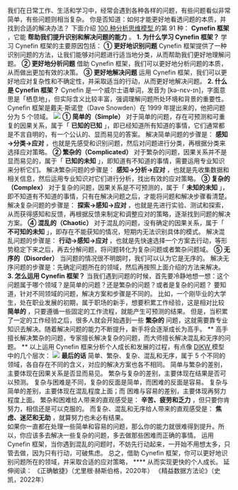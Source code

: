 我们在日常工作、生活和学习中，经常会遇到各种各样的问题，有些问题看似非常简单，有些问题则相当复杂。
你是否知道：如何才能更好地看透问题的本质，并找到合适的解决办法？  下面介绍  [ 100 种分析思维模型
](https://mp.weixin.qq.com/mp/appmsgalbum?__biz=MzA4ODE2OTIxMw==&action=getalbum&album_id=1701638273011351554#wechat_redirect)
的第 91 种： **Cynefin 框架** ，它能 **帮助我们提升识别和解决问题的能力** 。  **1\. 为什么学习 Cynefin 框架？**
学习 Cynefin 框架的主要原因包括：  **① 更好地识别问题** Cynefin
框架提供了一种识别问题的方法，让我们能够对问题进行适当地分类，从而帮助我们更好地理解问题。  **② 更好地分析问题** 借助 Cynefin
框架，我们可以更好地分析问题的本质，从而做出更加有效的决策。  **③ 更好地解决问题** 运用 Cynefin
框架，我们可以更好地应对复杂性和不确定性，并采取适当的行动，从而更好地解决问题。  **2\. 什么是 Cynefin 框架？** Cynefin
是一个威尔士语单词，发音为 [kə-nɛv-ɪn]，字面意思是「栖息地」，但实际含义比较丰富，强调理解问题所处环境和背景的重要性。  Cynefin
框架是戴夫·斯诺登（Dave Snowden）在 1999 年提出来的，他把问题分为 5 个领域。
![](https://mmbiz.qpic.cn/mmbiz_png/giaycic3UNwo3heDMGulTc9pC6JT2PkWlH0QEvTUkxCuAk3jiaCrmhicQAjUvIfaiads9gN2alYN6wh1ebBrrkx4edg/640?wx_fmt=png&from=appmsg)
**① 简单的（Simple）** 对于简单的问题，存在可预测和可重复的因果关系，属于「 **已知的已知**
」，即已经知道所有知道的事情，它们通常都是不言自明的，有一个公认的、显而易见的答案。  解决简单问题的步骤是： **感知→分类→应对**
，也就是先感受和识别问题，然后对问题进行分类，再根据分类来选择应对策略。  **② 繁杂的（Complicated）**
对于繁杂的问题，因果关系并不是显而易见的，属于「 **已知的未知** 」，即知道有不知道的事情，需要运用专业知识来分析它们。  解决繁杂问题的步骤是：
**感知→分析→应对** ，也就是先收集数据和相关信息，然后运用专业知识对它们进行分析，找出有效的应对策略。  **③ 复杂的（Complex）**
对于复杂的问题，因果关系是不可预测的，属于「 **未知的未知** 」，即不知道有不知道的事情，只有在解决问题之后，才能将问题和解决步骤看清楚。
解决复杂问题的步骤是： **探索→感知→应对**
，也就是先进行实验、测试和探索，从而获得感知和反馈，再根据反馈来制定和调整应对的策略，逐渐找到问题的解决方案。  **④ 混乱的（Chaotic）**
对于混乱的问题，没有确定的因果关系，属于「 **不可知的未知** 」，即存在不能获知的情况，短期内无法识别具体的模式。  解决混乱问题的步骤是：
**行动→感知→应对** ，也就是先快速选择一个方案去行动，等形势稳定下来之后，再去分解问题，将问题转化为复杂问题或者繁杂问题域。  **⑤
无序的（Disorder）** 当问题的情况很不明朗时，我们可以认为它是无序的。
解决无序问题的步骤是：先确定问题所在的领域，然后再按照上面介绍的方法来解决。  **3\. 怎么运用 Cynefin 框架？**
当我们遇到问题的时候，首先要冷静地想一想：这个问题属于哪个领域？是简单的问题？还是繁杂的问题？或者是复杂的问题？
要知道，针对不同领域的问题，解决方案和步骤是不同的。  比如，一个刚毕业的大学生，处在职业发展的初期，属于职场的新手，想要积累工作经验，这是相对比较
**简单的** ，只要遵循一些固定的工作流程，就能产生可预测的结果。  但是，当积累了一定的工作经验之后，很多人就会开始遇到一些 **繁杂的**
问题，这就需要靠专业知识去解决。随着解决问题的能力不断提升，新手将会逐渐成长为高手。  **
高手擅长解决繁杂的问题，专家擅长解决复杂的问题，而大师擅长解决混乱和无序的问题。  ** 以上运用 Cynefin 框来分析个人成长和发展的过程，有点像
[ DIKW
](https://mp.weixin.qq.com/s?__biz=MzA4ODE2OTIxMw==&mid=2653481106&idx=1&sn=34818d71e37a146e8c131479898d9d90&scene=21#wechat_redirect)
模型中的几个层次：
![](https://mmbiz.qpic.cn/mmbiz_png/giaycic3UNwo3heDMGulTc9pC6JT2PkWlHLW8xkmM50FjORKZ62qNMfaMcoKS55VGlS7MESUtLXiaDQDsJayPX25w/640?wx_fmt=png&from=appmsg)
**最后的话** 简单、繁杂、复杂、混乱和无序，属于 5 个不同的领域，各自存在不同的含义，对应的解决方案也各不相同。
简单与繁杂的差别，主要体现在因果关系是否显而易见。  繁杂与复杂的差别，主要体现在结果是否可以预测。
复杂与困难是不同，复杂的反面是简单，而困难的反面是容易。  复杂与简单的差别，主要体现在混乱程度上面；而  困难与容易的差别，主要体现再努力程度上面。
繁杂和困难给人带来的直观感受是：  **辛苦、疲劳和乏力** ，但只要你肯努力，相信还是可以克服的。  而复杂、混乱和无序给人带来的直观感受是：
**焦虑、迷茫和无助** ，就算努力也未必有结果。  
如果你一直都在处理一些简单和容易的问题，那么你的能力就很难得到提升。所以，你应该多去解决一些复杂的问题，多去做那些困难而正确的事情。  运用 Cynefin
框架，当你遇到混乱的问题时，不妨先行动起来，一开始不用想太多，只管去做，因为只有行动，可破焦虑。  总之，借助 Cynefin
框架，你可以更好地识别问题所在的领域，并采取合适的应对策略， **** 从而实现更快的个人成长。  延伸阅读：
《正确敏捷》（尤里根·赫斯伯格，2020年）  《精益数据方法论》（史凯，2022年）